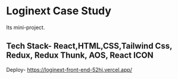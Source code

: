 # Loginext Case Study

 Its mini-project.
 ## Tech Stack- React,HTML,CSS,Tailwind Css, Redux, Redux Thunk, AOS, React ICON

 Deploy- https://loginext-front-end-52hj.vercel.app/

